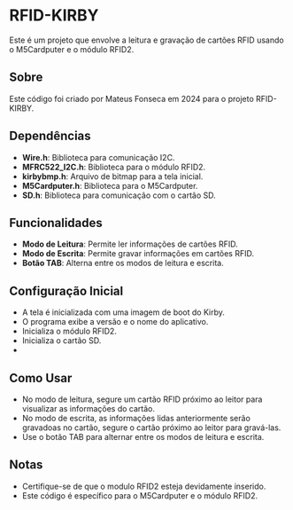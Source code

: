 # RFID-KIRBY

Este é um projeto que envolve a leitura e gravação de cartões RFID usando o M5Cardputer e o módulo RFID2.

## Sobre

Este código foi criado por Mateus Fonseca em 2024 para o projeto RFID-KIRBY.

## Dependências

- **Wire.h**: Biblioteca para comunicação I2C.
- **MFRC522_I2C.h**: Biblioteca para o módulo RFID2.
- **kirbybmp.h**: Arquivo de bitmap para a tela inicial.
- **M5Cardputer.h**: Biblioteca para o M5Cardputer.
- **SD.h**: Biblioteca para comunicação com o cartão SD.

## Funcionalidades

- **Modo de Leitura**: Permite ler informações de cartões RFID.
- **Modo de Escrita**: Permite gravar informações em cartões RFID.
- **Botão TAB**: Alterna entre os modos de leitura e escrita.

## Configuração Inicial

- A tela é inicializada com uma imagem de boot do Kirby.
- O programa exibe a versão e o nome do aplicativo.
- Inicializa o módulo RFID2.
- Inicializa o cartão SD.
- 
## Como Usar

- No modo de leitura, segure um cartão RFID próximo ao leitor para visualizar as informações do cartão.
- No modo de escrita, as informações lidas anteriormente serão gravadoas no cartão, segure o cartão próximo ao leitor para gravá-las.
- Use o botão TAB para alternar entre os modos de leitura e escrita.

## Notas

- Certifique-se de que o modulo RFID2 esteja devidamente inserido.
- Este código é específico para o M5Cardputer e o módulo RFID2.
